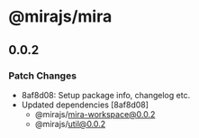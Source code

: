 # @mirajs/mira

## 0.0.2

### Patch Changes

- 8af8d08: Setup package info, changelog etc.
- Updated dependencies [8af8d08]
  - @mirajs/mira-workspace@0.0.2
  - @mirajs/util@0.0.2
